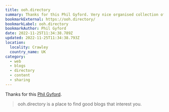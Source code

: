 ```yaml
---
title: ooh.directory
summary: Thanks for this Phil Gyford. Very nice organised collection of good blogs.
bookmarkExternal: https://ooh.directory/
bookmarkLabel: ooh.directory
bookmarkAuthor: Phil Gyford
date: 2022-11-25T11:34:38.789Z
updated: 2022-11-25T11:34:38.793Z
location:
  locality: Crawley
  country_name: UK
category:
  - web
  - blogs
  - directory
  - content
  - sharing
---
```

Thanks for this [Phil Gyford](https://www.gyford.com/).

> ooh.directory is a place to find good blogs that interest you.
